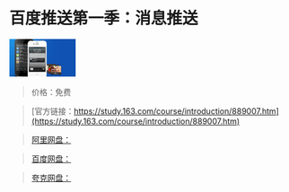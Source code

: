 # 百度推送第一季：消息推送

![img](../../../assets/study163/free/1181350477272239221.jpg)

> 价格：免费

> [官方链接：https://study.163.com/course/introduction/889007.htm](https://study.163.com/course/introduction/889007.htm)

> [阿里网盘：]()

> [百度网盘：]()

> [夸克网盘：]()
